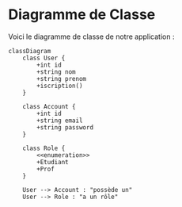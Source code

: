# Diagramme de Classe

Voici le diagramme de classe de notre application :

```mermaid
classDiagram
    class User {
        +int id
        +string nom
        +string prenom
        +iscription()
    }

    class Account {
        +int id
        +string email
        +string password
    }

    class Role {
        <<enumeration>>
        +Etudiant
        +Prof
    }

    User --> Account : "possède un"
    User --> Role : "a un rôle"
